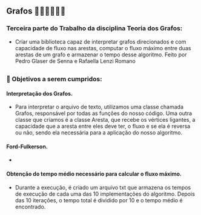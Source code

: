 ## Grafos 👩🏽‍💻👨🏻‍💻
### Terceira parte do Trabalho da disciplina Teoria dos Grafos:
- Criar uma biblioteca capaz de interpretar grafos direcionados e com capacidade de fluxo nas arestas, computar o fluxo máximo entre duas arestas de um grafo e armazenar o tempo desse algoritmo. Feito por Pedro Glaser de Senna e Rafaella Lenzi Romano
##
### 🧠 Objetivos a serem cumpridos:
#### Interpretação dos Grafos.
- Para interpretar o arquivo de texto, utilizamos uma classe chamada Grafos, responsável por todas as funções do nosso código. Uma outra classe que criamos é a classe Aresta, que recebe os vértices ligantes, a capacidade que a aresta entre eles deve ter, o fluxo e se ela é reversa ou não, sendo ela necessária para a aplicação do nosso algoritmo.
  
#### Ford-Fulkerson.
- 

#### Obtenção do tempo médio necessário para calcular o fluxo máximo.
- Durante a execução, é criado um arquivo txt que armazena os tempos de execução de cada uma das 10 implementações do algoritmo. Depois das 10 iterações, o tempo total é dividido por 10 e o tempo médio é encontrado.
